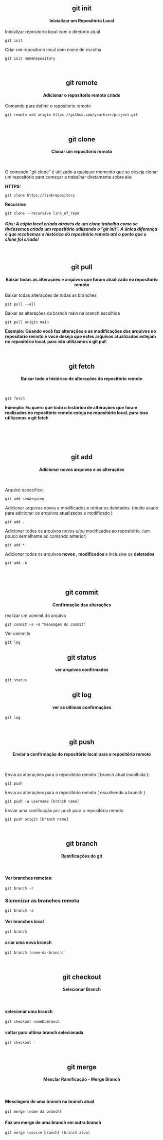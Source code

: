 <br>
<!-- GIT INIT -->
<div>
<a name="init">
<h2 align="center"> git init </h2>
<h4 align="center"> Inicializar um Repositório Local </h4>
        
Inicializar repositorio local com o diretorio atual    
~~~
git init
~~~
Criar um repositorio local com nome de escolha
~~~
git init nameRepository        
~~~        
     
</a>
</div>
<br>

<!-- GIT REMOTE -->
<div>
<a name="remote">
<h2 align="center"> git remote </h2>
<h4 align="center"> Adicionar o repositorio remoto criado</h4>
        
Comando para definir o repositorio remoto 
~~~
git remote add origin https://github.com/yourUser/project.git
~~~   
</a>
</div>
<br>

<!-- GIT CLONE -->                
<div>  
<a name="clone">         
<h2 align="center"> git clone </h2>
<h4 align="center"> Clonar um repositório remoto </h4>
<br>
        
O comando "git clone" é utilizado a qualquer momento que se deseja clonar um repositório para começar a trabalhar diretamente sobre ele:
        
<b> HTTPS: </b>
~~~
git clone https://linkrepository
~~~        

<b> Recursive </b>
```
git clone --recursive link_of_repo
```

##### Obs: A cópia local criada através de um clone trabalha como se tivéssemos criado um repositório utilizando o "git init". A única diferença é que recebemos o histórico do repositório remoto até o ponto que o clone foi criado!

</a>
</div>
<br>


<!-- GIT PULL -->
<div>
<a name="pull">
<h2 align="center"> git pull </h2>
<h4 align="center"> Baixar todas as alterações e arquivos que foram atualizado no repositório remoto</h4>        

Baixar todas alterações de todas as branches
~~~
git pull --all
~~~

Baixar as alterações da branch main na branch escolhida 
~~~
git pull origin main
~~~
        
<b> Exemplo:  Quando você faz alterações e as modificações dos arquivos no repositório remoto e você deseja que estes arquivos atualizados estejam no repositório local. para isto utilizamos o git pull</b>        
</a>
</div>
<br>

<!-- GIT FETCH -->
<div>
<a name="fetch">
<h2 align="center"> git fetch </h2>
<h4 align="center"> Baixar todo o histórico de alterações do repositório remoto</h4>
<br>
        
~~~
git fetch
~~~
<b> Exemplo: Eu quero que todo o histórico de alterações que foram realizados no repositório remoto esteja no repositório local. para isso utilizamos o git fetch </b>        
        
</a>
</div>
<br> 

<br><br> 

<!-- GIT ADD -->
<div>
<a name="addFiles"></a>
<h2 align="center"> git add </h2>  
<h4 align="center"> Adicionar novos arquivos e as alterações </h4>          
<br>
        
<p> Arquivo específico: 

~~~git          
git add seuArquivo
~~~
        
</p>
<p> Adicionar arquivos novos e modificados e retirar os deletados. (muito usado para adicionar os arquivos atualizados e modificado ) 

~~~git
git add .
~~~

</p>
<p> Adicionar todos os arquivos novos e/ou modificados ao repositório. (um pouco semelhante ao comando anterior) 

~~~git          
git add * 
~~~

</p>        
<p> Adicionar todos os arquivos <b> novos </b>, <b> modificados </b> e inclusive os <b> deletados </b>

~~~git
git add -A
~~~

</p>        
</a>
</div>

<br><br>

<!-- GIT COMMIT -->
<div>
<a name="commit">

<h2 align="center"> git commit </h2>  
<h4 align="center"> Confirmação das alterações </h4>
<p> realizar um commit do arquivo </p>

~~~git
git commit -a -m “mensagem do commit”
~~~

<p> Ver commits </p>

~~~
git log
~~~

</a>
</div>

<!-- GIT STATUS -->
<div>
<a name="status">
<h2 align="center"> git status </h2>  
<h4 align="center"> ver arquivos confirmados </h4>

~~~git
git status
~~~

</a>      
</div>

<!-- GIT LOG -->
<div>
<a name="status">
<h2 align="center"> git log </h2>  
<h4 align="center"> ver as ultimas confirmações </h4>

~~~git
git log
~~~

</a>      
</div>

<!-- GIT PUSH -->
<div>
<a name="push">
<br> 
<h2 align="center"> git push </h2>  
<h4 align="center"> Enviar a confirmação do repositório local para o repositório remoto </h4>  
<br>        
  
Envia as alterações para o repositório remoto  ( branch atual escolhida ):
~~~
git push
~~~

<p> Envia as alterações para o repositório remoto ( escolhendo a branch ) 

~~~
git push -u username [branch name]
~~~

Enviar uma ramificação por push para o repositório remoto
~~~
git push origin [branch name]
~~~

</p>
</a>
</div>

<!-- GIT BRANCH -->
<div>
<a name="branch">
<br>
<h2 align="center"> git branch </h2>
<h4 align="center"> Ramificações do git </h4>        
<br>

#### Ver branches remotas:
~~~
git branch -r
~~~

### Sicronizar as branches remota 
~~~
git branch -a
~~~

#### Ver branches local              
~~~      
git branch  
~~~

#### criar uma nova branch
~~~
git branch [nome-da-branch]
~~~    

</a> 
        
<!-- GIT CHECKOUT --> 
<a name="checkout">
<br>
<h2 align="center"> git checkout </h2>
<h4 align="center"> Selecionar Branch </h4>        
<br>
        
#### selecionar uma branch
~~~  
git checkout nomeDaBranch 
~~~  

#### voltar para ultima branch selecionada
~~~ 
git checkout -  
~~~
        
</a>

<!-- GIT MERGE --> 
<a name="merge">
<br>
<h2 align="center"> git merge </h2>
<h4 align="center"> Mesclar Ramificação - Merge Branch </h4>        
<br>
        
#### Mesclagem  de uma branch na branch atual
~~~
git merge [nome da branch]
~~~

#### Faz um merge de uma branch em outra branch  
~~~  
git merge [source branch] [branch alvo]  
~~~  
        
</a>  
</div>
